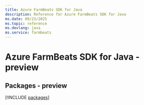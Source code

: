 ```yaml
---
title: Azure FarmBeats SDK for Java
description: Reference for Azure FarmBeats SDK for Java
ms.date: 09/23/2025
ms.topic: reference
ms.devlang: java
ms.service: farmbeats
---
```

# Azure FarmBeats SDK for Java - preview
## Packages - preview
[!INCLUDE [packages](farmbeats-index.md)]